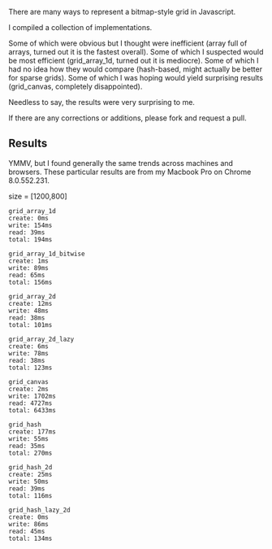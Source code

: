 There are many ways to represent a bitmap-style grid in Javascript.

I compiled a collection of implementations.

Some of which were obvious but I thought were inefficient (array full of arrays, turned out it is the fastest overall).
Some of which I suspected would be most efficient (grid_array_1d, turned out it is mediocre).
Some of which I had no idea how they would compare (hash-based, might actually be better for sparse grids).
Some of which I was hoping would yield surprising results (grid_canvas, completely disappointed).

Needless to say, the results were very surprising to me.

If there are any corrections or additions, please fork and request a pull.

## Results

YMMV, but I found generally the same trends across machines and browsers. These particular results are from my Macbook Pro on Chrome 8.0.552.231.

size = [1200,800]

    grid_array_1d
    create: 0ms
    write: 154ms
    read: 39ms
    total: 194ms

    grid_array_1d_bitwise
    create: 1ms
    write: 89ms
    read: 65ms
    total: 156ms

    grid_array_2d
    create: 12ms
    write: 48ms
    read: 38ms
    total: 101ms

    grid_array_2d_lazy
    create: 6ms
    write: 78ms
    read: 38ms
    total: 123ms

    grid_canvas
    create: 2ms
    write: 1702ms
    read: 4727ms
    total: 6433ms

    grid_hash
    create: 177ms
    write: 55ms
    read: 35ms
    total: 270ms

    grid_hash_2d
    create: 25ms
    write: 50ms
    read: 39ms
    total: 116ms

    grid_hash_lazy_2d
    create: 0ms
    write: 86ms
    read: 45ms
    total: 134ms
